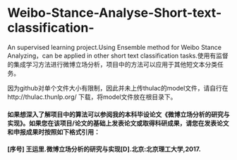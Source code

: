 # Weibo-Stance-Analyse-Short-text-classification-
An supervised learning project.Using Ensemble method for Weibo Stance Analyzing，can be applied in other short text classification tasks.使用有监督的集成学习方法进行微博立场分析，项目中的方法可以应用于其他短文本分类任务。

因为github对单个文件大小有限制，因此并未上传thulac的model文件，请自行在http://thulac.thunlp.org/ 下载，将model文件放在根目录下。

#### 如果想深入了解项目中的算法可以参阅我的本科毕设论文《微博立场分析的研究与实现》。如果您在该项目/论文的基础上发表论文或取得科研成果，请您在发表论文和申报成果时按照如下格式引用：
#### [序号] 王运里.微博立场分析的研究与实现[D].北京:北京理工大学,2017.
